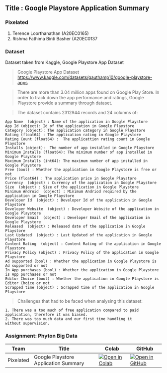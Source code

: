 ## Title : Google Playstore Application Summary
### Pixelated
1. Terence Loorthanathan (A20EC0165)
2. Rishma Fathima Binti Basher (A20EC0137

### Dataset
Dataset taken from Kaggle, Google Playstore App Dataset<br>
> Google Playstore App Dataset<br>
> https://www.kaggle.com/datasets/gauthamp10/google-playstore-apps
 
>There are more than 3.04 million apps found on Google Play Store. In order to track down the app performance and ratings, Google Playstore provide a summary through dataset. 


>The dataset contains 2312944 records and 24 columns of:

    App Name  (object) : Name of the application in Google Playstore
    App Id (object): Id of the application in Google Playstore
    Category (object): The application category in Google Playstore
    Rating (float64) : The application rating in Google Playstore
    Rating Count (float64) :  The applicattion rating count in Google Playstore
    Installs (object):  The number of app installed in Google Playstore
    Minimum Installs (float64): The minimum number of app installed in Google Playstore
    Maximum Installs (int64): The maximum number of app installed in Google Playstore
    Free (bool) : Whether the application in Google Playstore is free or not
    Price (float64) : The application price in Google Playstore
    Currency  (object) : Currency of the application in Google Playstore
    Size  (object) : Size of the application in Google Playstore
    Minimum Android  (object) : Minimum Andriod required by the application in Google Playstore
    Developer Id  (object) : Developer Id of the application in Google Playstore
    Developer Website  (object) : Developer Website of the application in Google Playstore
    Developer Email  (object) : Developer Email of the application in Google Playstore
    Released  (object) : Released date of the application in Google Playstore
    Last Updated  (object) : Last Updated of the application in Google Playstore
    Content Rating  (object) : Content Rating of the application in Google Playstore
    Privacy Policy (object) : Privacy Policy of the application in Google Playstore
    Ad supported (bool) : Whether the application in Google Playstore is Ad supported or not
    In App purchases (bool) : Whether the application in Google Playstore is App purchases or not
    Editor Choice (bool) : Whether the application in Google Playstore is Editor Choice or not
    Scrapped time (object) : Scrapped time of the application in Google Playstore
    
 >Challenges that had to be faced when analysing this dataset:

   
    1. There was a too much of free application compared to paid application, therefore it was biased. 
    2. There was too much data and our first time handling it without supervision. 


### Assignment: Phyton Big Data


| Team | Title | Colab |  GitHub |
| ----- | ----- | ------ | ------ | 
| Pixelated | Google Playstore Application Summary | [![Open in Colab](https://img.shields.io/static/v1?label=&message=Open%20in%20Colab&labelColor=grey&color=blue&logo=google-colab)](https://colab.research.google.com/drive/1F3H-k0uWp8cmbCqE052IsUsPLSoPhwx8?usp=sharing#scrollTo=mKeF0Y006kL4) |[![Open in GitHub](https://img.shields.io/static/v1?label=&message=Open%20in%20GitHub&labelColor=grey&color=blue&logo=github)](https://github.com/drshahizan/Python-big-data/tree/main/Assignment%201/team%2014) |




